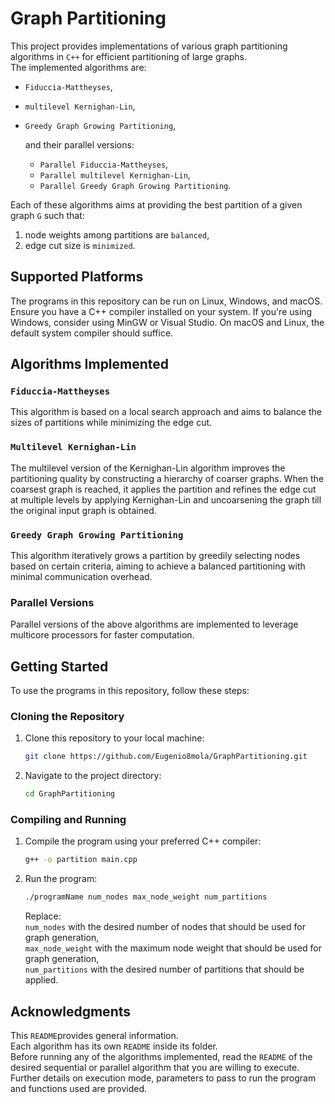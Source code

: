 # Graph Partitioning

This project provides implementations of various graph partitioning algorithms in `C++` for efficient partitioning of large graphs.  
The implemented algorithms are:  
+ `Fiduccia-Mattheyses`,  
+ `multilevel Kernighan-Lin`,  
+ `Greedy Graph Growing Partitioning`,
    
  and their parallel versions:   
  + `Parallel Fiduccia-Mattheyses`,  
  + `Parallel multilevel Kernighan-Lin`,  
  + `Parallel Greedy Graph Growing Partitioning`.
  
Each of these algorithms aims at providing the best partition of a given graph `G` such that:     
1. node weights among partitions are `balanced`,  
2. edge cut size is `minimized`.

## Supported Platforms

The programs in this repository can be run on Linux, Windows, and macOS. Ensure you have a C++ compiler installed on your system. If you're using Windows, consider using MinGW or Visual Studio. On macOS and Linux, the default system compiler should suffice.

## Algorithms Implemented

### `Fiduccia-Mattheyses`
This algorithm is based on a local search approach and aims to balance the sizes of partitions while minimizing the edge cut.

### `Multilevel Kernighan-Lin`
The multilevel version of the Kernighan-Lin algorithm improves the partitioning quality by constructing a hierarchy of coarser graphs.
When the coarsest graph is reached,  it applies the partition and refines the edge cut at multiple levels by applying Kernighan-Lin and uncoarsening the graph till the original input graph is obtained.

### `Greedy Graph Growing Partitioning`
This algorithm iteratively grows a partition by greedily selecting nodes based on certain criteria, aiming to achieve a balanced partitioning with minimal communication overhead.

### Parallel Versions
Parallel versions of the above algorithms are implemented to leverage multicore processors for faster computation.

## Getting Started

To use the programs in this repository, follow these steps:

### Cloning the Repository

1. Clone this repository to your local machine:

   ```bash
   git clone https://github.com/Eugenio8mola/GraphPartitioning.git

2. Navigate to the project directory:

   ```bash
   cd GraphPartitioning
   ```

### Compiling and Running

1. Compile the program using your preferred C++ compiler:

   ```bash
   g++ -o partition main.cpp
   ```

2. Run the program:

   ```bash
   ./programName num_nodes max_node_weight num_partitions
   ```

   Replace:  
   `num_nodes` with the desired number of nodes that should be used for graph generation,   
   `max_node_weight` with the maximum node weight that should be used for graph generation,  
   `num_partitions` with the desired number of partitions that should be applied.  

## Acknowledgments
This `README`provides general information.  
Each algorithm has its own `README` inside its folder.  
Before running any of the algorithms implemented, read the `README` of the desired sequential or parallel algorithm that you are willing to execute.  
Further details on execution mode, parameters to pass to run the program and functions used are provided.  

